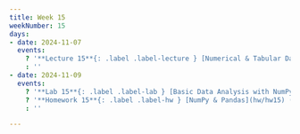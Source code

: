 ```yaml
---
title: Week 15
weekNumber: 15
days:
- date: 2024-11-07
  events:
    ? '**Lecture 15**{: .label .label-lecture } [Numerical & Tabular Data (NumPy & Pandas)](lecture/lec15)'
    : ''
- date: 2024-11-09
  events:
    ? '**Lab 15**{: .label .label-lab } [Basic Data Analysis with NumPy and Pandas](lab/lab15)'
    ? '**Homework 15**{: .label .label-hw } [NumPy & Pandas](hw/hw15) (due Nov 16)'
    : ''

---
```

